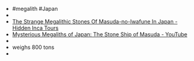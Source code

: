 - #megalith #Japan
-
- [The Strange Megalithic Stones Of Masuda-no-Iwafune In Japan - Hidden Inca Tours](https://hiddenincatours.com/the-strange-megalithic-stones-of-masuda-no-iwafune-in-japan/)
- [Mysterious Megaliths of Japan: The Stone Ship of Masuda - YouTube](https://www.youtube.com/watch?v=mE3upyxJre8)
-
- weighs 800 tons
-